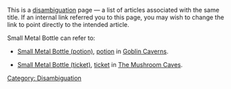 This is a [disambiguation](:Category:_Disambiguation "wikilink") page —
a list of articles associated with the same title. If an internal link
referred you to this page, you may wish to change the link to point
directly to the intended article.

Small Metal Bottle can refer to:

-   [Small Metal Bottle
    (potion)](Small_Metal_Bottle_(potion) "wikilink"),
    [potion](:Category:_Potions "wikilink") in [Goblin
    Caverns](:Category:_Goblin_Caverns "wikilink").

<!-- -->

-   [Small Metal Bottle
    (ticket)](Small_Metal_Bottle_(ticket) "wikilink"),
    [ticket](:Category:_Tickets "wikilink") in [The Mushroom
    Caves](:Category:_Mushroom_Caves "wikilink").

[Category: Disambiguation](Category:_Disambiguation "wikilink")
